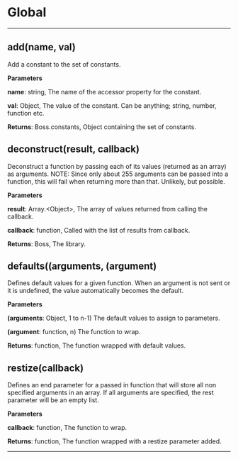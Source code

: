 Global
===





---

add(name, val) 
-----------------------------
Add a constant to the set of constants.

**Parameters**

**name**: string, The name of the accessor property for the constant.

**val**: Object, The value of the constant. Can be anything; string, number, function etc.

**Returns**: Boss.constants, Object containing the set of constants.

deconstruct(result, callback) 
-----------------------------
Deconstruct a function by passing each of its values (returned as an array) as arguments.
NOTE: Since only about 255 arguments can be passed into a function, this will fail when
      returning more than that. Unlikely, but possible.

**Parameters**

**result**: Array.&lt;Object&gt;, The array of values returned from calling the callback.

**callback**: function, Called with the list of results from callback.

**Returns**: Boss, The library.

defaults((arguments, (argument) 
-----------------------------
Defines default values for a given function. When an argument is not sent or it is undefined,
the value automatically becomes the default.

**Parameters**

**(arguments**: Object, 1 to n-1) The default values to assign to parameters.

**(argument**: function, n) The function to wrap.

**Returns**: function, The function wrapped with default values.

restize(callback) 
-----------------------------
Defines an end parameter for a passed in function that will store all non specified arguments
in an array. If all arguments are specified, the rest parameter will be an empty list.

**Parameters**

**callback**: function, The function to wrap.

**Returns**: function, The function wrapped with a restize parameter added.


---








